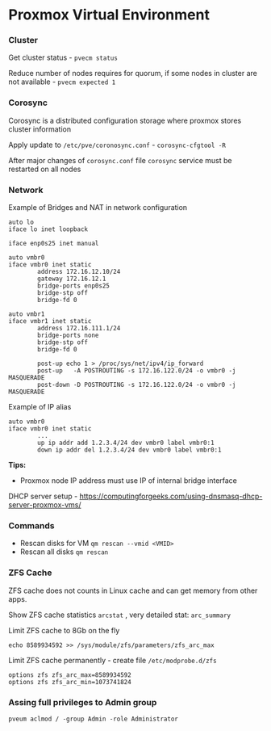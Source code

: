 # Proxmox Virtual Environment

### Cluster

Get cluster status - `pvecm status`

Reduce number of nodes requires for quorum, if some nodes in cluster are not available - `pvecm expected 1`

### Corosync

Corosync is a distributed configuration storage where proxmox stores cluster information

Apply update to `/etc/pve/coronosync.conf` - `corosync-cfgtool -R`

After major changes of `corosync.conf` file `corosync` service must be restarted on all nodes

### Network

Example of Bridges and NAT in network configuration

```
auto lo
iface lo inet loopback

iface enp0s25 inet manual

auto vmbr0
iface vmbr0 inet static
        address 172.16.12.10/24
        gateway 172.16.12.1
        bridge-ports enp0s25
        bridge-stp off
        bridge-fd 0

auto vmbr1
iface vmbr1 inet static
        address 172.16.111.1/24
        bridge-ports none
        bridge-stp off
        bridge-fd 0

        post-up echo 1 > /proc/sys/net/ipv4/ip_forward
        post-up   -A POSTROUTING -s 172.16.122.0/24 -o vmbr0 -j MASQUERADE
        post-down -D POSTROUTING -s 172.16.122.0/24 -o vmbr0 -j MASQUERADE

```

Example of IP alias

```
auto vmbr0
iface vmbr0 inet static
        ...
        up ip addr add 1.2.3.4/24 dev vmbr0 label vmbr0:1
        down ip addr del 1.2.3.4/24 dev vmbr0 label vmbr0:1
```

**Tips:**

- Proxmox node IP address must use IP of internal bridge interface

DHCP server setup - <https://computingforgeeks.com/using-dnsmasq-dhcp-server-proxmox-vms/>

### Commands

- Rescan disks for VM `qm rescan --vmid <VMID>`
- Rescan all disks `qm rescan`

### ZFS Cache

ZFS cache does not counts in Linux cache and can get memory from other apps. 

Show ZFS cache statistics `arcstat` , very detailed stat: `arc_summary`

Limit ZFS cache to 8Gb on the fly

```
echo 8589934592 >> /sys/module/zfs/parameters/zfs_arc_max
```

Limit ZFS cache permanently - create file `/etc/modprobe.d/zfs`

```
options zfs zfs_arc_max=8589934592
options zfs zfs_arc_min=1073741824
```

### Assing full privileges to Admin group

```
pveum aclmod / -group Admin -role Administrator
```
